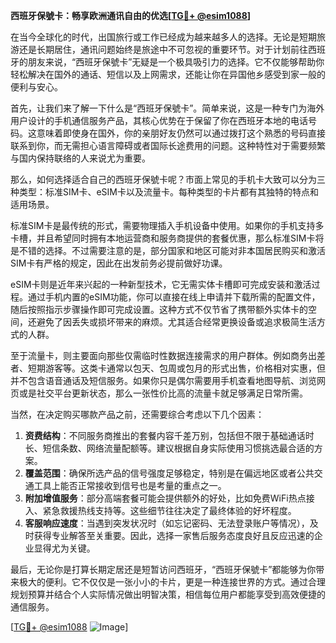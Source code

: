 **西班牙保號卡：畅享欧洲通讯自由的优选[[TG💪+ @esim1088](https://t.me/s/esim1088)]**

在当今全球化的时代，出国旅行或工作已经成为越来越多人的选择。无论是短期旅游还是长期居住，通讯问题始终是旅途中不可忽视的重要环节。对于计划前往西班牙的朋友来说，“西班牙保號卡”无疑是一个极具吸引力的选择。它不仅能够帮助你轻松解决在国外的通话、短信以及上网需求，还能让你在异国他乡感受到家一般的便利与安心。

首先，让我们来了解一下什么是“西班牙保號卡”。简单来说，这是一种专门为海外用户设计的手机通信服务产品，其核心优势在于保留了你在西班牙本地的电话号码。这意味着即使身在国外，你的亲朋好友仍然可以通过拨打这个熟悉的号码直接联系到你，而无需担心语言障碍或者国际长途费用的问题。这种特性对于需要频繁与国内保持联络的人来说尤为重要。

那么，如何选择适合自己的西班牙保號卡呢？市面上常见的手机卡大致可以分为三种类型：标准SIM卡、eSIM卡以及流量卡。每种类型的卡片都有其独特的特点和适用场景。

标准SIM卡是最传统的形式，需要物理插入手机设备中使用。如果你的手机支持多卡槽，并且希望同时拥有本地运营商和服务商提供的套餐优惠，那么标准SIM卡将是不错的选择。不过需要注意的是，部分国家和地区可能对非本国居民购买和激活SIM卡有严格的规定，因此在出发前务必提前做好功课。

eSIM卡则是近年来兴起的一种新型技术，它无需实体卡槽即可完成安装和激活过程。通过手机内置的eSIM功能，你可以直接在线上申请并下载所需的配置文件，随后按照指示步骤操作即可完成设置。这种方式不仅节省了携带额外实体卡的空间，还避免了因丢失或损坏带来的麻烦。尤其适合经常更换设备或追求极简生活方式的人群。

至于流量卡，则主要面向那些仅需临时性数据连接需求的用户群体。例如商务出差者、短期游客等。这类卡通常以包天、包周或包月的形式出售，价格相对实惠，但并不包含语音通话及短信服务。如果你只是偶尔需要用手机查看地图导航、浏览网页或是社交平台更新状态，那么一张性价比高的流量卡就足够满足日常所需。

当然，在决定购买哪款产品之前，还需要综合考虑以下几个因素：

1. **资费结构**：不同服务商推出的套餐内容千差万别，包括但不限于基础通话时长、短信条数、网络流量配额等。建议根据自身实际使用习惯挑选最合适的方案。
2. **覆盖范围**：确保所选产品的信号强度足够稳定，特别是在偏远地区或者公共交通工具上能否正常接收到信号也是考量的重点之一。
3. **附加增值服务**：部分高端套餐可能会提供额外的好处，比如免费WiFi热点接入、紧急救援热线支持等。这些细节往往决定了最终体验的好坏程度。
4. **客服响应速度**：当遇到突发状况时（如忘记密码、无法登录账户等情况），及时获得专业解答至关重要。因此，选择一家售后服务态度良好且反应迅速的企业显得尤为关键。

最后，无论你是打算长期定居还是短暂访问西班牙，“西班牙保號卡”都能够为你带来极大的便利。它不仅仅是一张小小的卡片，更是一种连接世界的方式。通过合理规划预算并结合个人实际情况做出明智决策，相信每位用户都能享受到高效便捷的通信服务。

[[TG💪+ @esim1088](https://t.me/s/esim1088) ![Image](https://i.postimg.cc/4NQfJmqS/Snipaste-2025-05-13-00-14-12.png)]